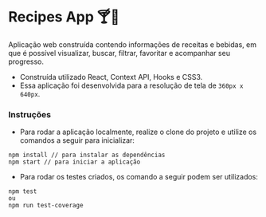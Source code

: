 # Recipes App 🍸🥙


Aplicação web construída contendo informações de receitas e bebidas, em que é possível visualizar, buscar, filtrar, favoritar e acompanhar seu progresso.

* Construída utilizado React, Context API, Hooks e CSS3.
* Essa aplicação foi desenvolvida para a resolução de tela de `360px x 640px`.

### Instruções

- Para rodar a aplicação localmente, realize o clone do projeto e utilize os comandos a seguir para inicializar:

```
npm install // para instalar as dependências
npm start // para iniciar a aplicação
```

- Para rodar os testes criados, os comando a seguir podem ser utilizados:

```
npm test
ou
npm run test-coverage
```

<!-- ### Demonstração -->

<!-- 👨🏻‍💻 **Acessar:** _[Clique Aqui](https://recipes-app-pied.vercel.app)_ -->

<!-- <div align="center" > -->
<!--   <img src="https://github.com/guilherme-ac-fernandes/recipes-app/blob/main/recipes-app-1.png" alt="Recipe App Image"/> -->
<!--   <img src="https://github.com/guilherme-ac-fernandes/recipes-app/blob/main/recipes-app-2.png" alt="Recipe App Image"/> -->
<!-- </div> -->
